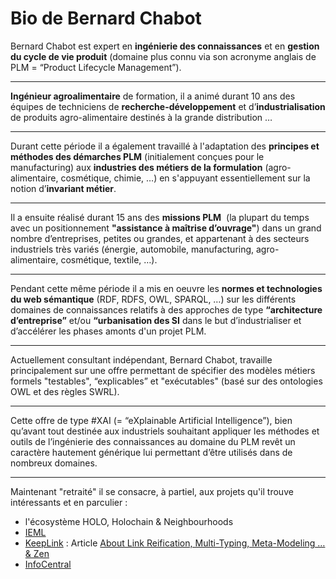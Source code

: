 Bio de Bernard Chabot
==

Bernard Chabot est expert en __ingénierie des connaissances__ et en __gestion du cycle de vie produit__ (domaine plus connu via son acronyme anglais de PLM = “Product Lifecycle Management”).

------
__Ingénieur agroalimentaire__ de formation, il a animé durant 10 ans des équipes de techniciens de __recherche-développement__ et d’__industrialisation__ de produits agro-alimentaire destinés à la grande distribution …

------
Durant cette période il a également travaillé à l'adaptation des __principes et méthodes des démarches PLM__ (initialement conçues pour le manufacturing) aux __industries des métiers de la formulation__ (agro-alimentaire, cosmétique, chimie, …) en s'appuyant essentiellement sur la notion d’__invariant métier__.

------
Il a ensuite réalisé durant 15 ans des __missions PLM__  (la plupart du temps avec un positionnement __"assistance à maîtrise d’ouvrage"__) dans un grand nombre d’entreprises, petites ou grandes, et appartenant à des secteurs industriels très variés (énergie, automobile, manufacturing, agro-alimentaire, cosmétique, textile, …).

------
Pendant cette même période il a mis en oeuvre les __normes et technologies du web sémantique__ (RDF, RDFS, OWL, SPARQL, …) sur les différents domaines de connaissances relatifs à des approches de type __“architecture d’entreprise”__ et/ou __“urbanisation des SI__ dans le but d’industrialiser et d’accélérer les phases amonts d'un projet PLM.

------
Actuellement consultant indépendant, Bernard Chabot, travaille principalement sur une offre permettant de spécifier des modèles métiers formels "testables", “explicables” et "exécutables" (basé sur des ontologies OWL et des règles SWRL). 

------
Cette offre de type #XAI (= “eXplainable Artificial Intelligence”), bien qu’avant tout destinée aux industriels souhaitant appliquer les méthodes et outils de l’ingénierie des connaissances au domaine du PLM revêt un caractère hautement générique lui permettant d’être utilisés dans de nombreux domaines.

------
Maintenant "retraité" il se consacre, à partiel, aux projets qu'il trouve intéressants et en parculier : 
   - l'écosystème HOLO, Holochain & Neighbourhoods
   - <a href="https://pierrelevyblog.com/tag/ieml/">IEML</a>
   - <a href="https://keeplink.com/">KeepLink</a> : Article <a href="https://www.linkedin.com/pulse/link-reification-multi-typing-meta-modeling-zen-bernard-chabot/">About Link Reification, Multi-Typing, Meta-Modeling … & Zen</a>
   - <a href="https://infocentral.org/">InfoCentral</a>
